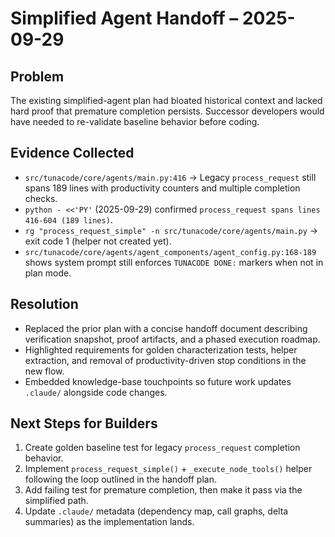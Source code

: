 # Simplified Agent Handoff – 2025-09-29

## Problem
The existing simplified-agent plan had bloated historical context and lacked hard proof that premature completion persists. Successor developers would have needed to re-validate baseline behavior before coding.

## Evidence Collected
- `src/tunacode/core/agents/main.py:416` → Legacy `process_request` still spans 189 lines with productivity counters and multiple completion checks.
- `python - <<'PY'` (2025-09-29) confirmed `process_request spans lines 416-604 (189 lines)`.
- `rg "process_request_simple" -n src/tunacode/core/agents/main.py` → exit code 1 (helper not created yet).
- `src/tunacode/core/agents/agent_components/agent_config.py:168-189` shows system prompt still enforces `TUNACODE DONE:` markers when not in plan mode.

## Resolution
- Replaced the prior plan with a concise handoff document describing verification snapshot, proof artifacts, and a phased execution roadmap.
- Highlighted requirements for golden characterization tests, helper extraction, and removal of productivity-driven stop conditions in the new flow.
- Embedded knowledge-base touchpoints so future work updates `.claude/` alongside code changes.

## Next Steps for Builders
1. Create golden baseline test for legacy `process_request` completion behavior.
2. Implement `process_request_simple()` + `_execute_node_tools()` helper following the loop outlined in the handoff plan.
3. Add failing test for premature completion, then make it pass via the simplified path.
4. Update `.claude/` metadata (dependency map, call graphs, delta summaries) as the implementation lands.
